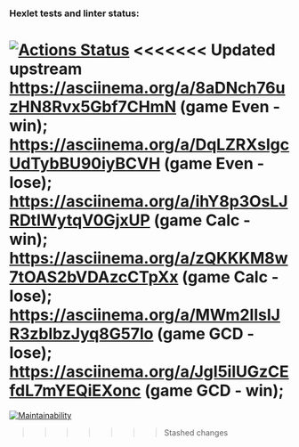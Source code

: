 ### Hexlet tests and linter status:
[![Actions Status](https://github.com/CyberXAndrew/java-project-61/workflows/hexlet-check/badge.svg)](https://github.com/CyberXAndrew/java-project-61/actions)
<<<<<<< Updated upstream
https://asciinema.org/a/8aDNch76uzHN8Rvx5Gbf7CHmN (game Even - win);
https://asciinema.org/a/DqLZRXslgcUdTybBU90iyBCVH (game Even - lose);
https://asciinema.org/a/ihY8p3OsLJRDtlWytqV0GjxUP (game Calc - win);
https://asciinema.org/a/zQKKKM8w7tOAS2bVDAzcCTpXx (game Calc - lose);
https://asciinema.org/a/MWm2IlslJR3zblbzJyq8G57lo (game GCD - lose);
https://asciinema.org/a/JgI5ilUGzCEfdL7mYEQiEXonc (game GCD - win);
=======
[![Maintainability](https://api.codeclimate.com/v1/badges/6c17a32b8e219dd473e8/maintainability)](https://codeclimate.com/github/CyberXAndrew/java-project-61/maintainability)
>>>>>>> Stashed changes
